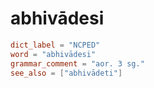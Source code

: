 # abhivādesi

``` toml
dict_label = "NCPED"
word = "abhivādesi"
grammar_comment = "aor. 3 sg."
see_also = ["abhivādeti"]
```

